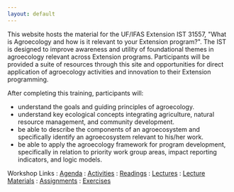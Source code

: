 ```yaml
---
layout: default
---
```


This website hosts the material for the UF/IFAS Extension IST 31557, "What is
Agroecology and how is it relevant to your Extension program?". The IST is
designed to improve awareness and utility of foundational themes in agroecology
relevant across Extension programs. Participants will be provided a suite of
resources through this site and opportunities for direct application of
agroecology activities and innovation­ to their Extension programming.
 
After completing this training, participants will:
- understand the goals and guiding principles of agroecology.
- understand key ecological concepts integrating agriculture, natural resource 
management, and community development.
- be able to describe the components of an agroecosystem and specifically
identify an agroecosystem relevant to his/her work.
- be able to apply the agroecology framework for program development,
specifically in relation to priority work group areas, impact reporting
indicators, and logic models.

Workshop Links
: <a href="{{ site.baseurl}}/syllabus">
  <i class="fa fa-file-text-o fa-fw"></i> Agenda</a>
: <a href="{{ site.baseurl}}/schedule">
  <i class="fa fa-calendar fa-fw"></i> Activities</a>
: <a href="{{ site.baseurl}}/readings">
  <i class="fa fa-book fa-fw"></i> Readings</a>
: <a href="{{ site.baseurl}}/lectures">
  <i class="fa fa-comment fa-fw"></i> Lectures</a>
: <a href="{{ site.baseurl}}/materials">
  <i class="fa fa-list-alt fa-fw"></i> Lecture Materials</a>
: <a href="{{ site.baseurl}}/assignments">
  <i class="fa fa-keyboard-o fa-fw"></i> Assignments</a>
: <a href="{{ site.baseurl}}/exercises">
  <i class="fa fa-magic fa-fw"></i> Exercises</a>
